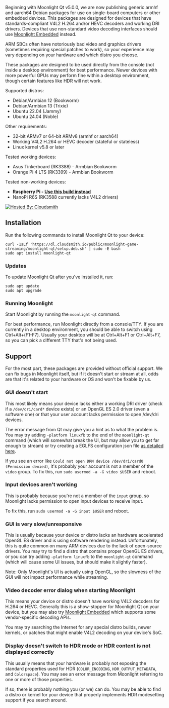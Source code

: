 Beginning with Moonlight Qt v5.0.0, we are now publishing generic armhf and aarch64 Debian packages for use on single-board computers or other embedded devices. This packages are designed for devices that have standards-compliant V4L2 H.264 and/or HEVC decoders and working DRI drivers. Devices that use non-standard video decoding interfaces should use [Moonlight Embedded](https://github.com/moonlight-stream/moonlight-embedded) instead.

ARM SBCs often have notoriously bad video and graphics drivers (sometimes requiring special patches to work), so your experience may vary depending on your hardware and which distro you choose.

These packages are designed to be used directly from the console (not inside a desktop environment) for best performance. Newer devices with more powerful GPUs may perform fine within a desktop environment, though certain features like HDR will not work.

Supported distros:
- Debian/Armbian 12 (Bookworm)
- Debian/Armbian 13 (Trixie)
- Ubuntu 22.04 (Jammy)
- Ubuntu 24.04 (Noble)

Other requirements:
- 32-bit ARMv7 or 64-bit ARMv8 (armhf or aarch64)
- Working V4L2 H.264 or HEVC decoder (stateful or stateless)
- Linux kernel v5.8 or later

Tested working devices:
- Asus Tinkerboard (RK3388) - Armbian Bookworm 
- Orange Pi 4 LTS (RK3399) - Armbian Bookworm

Tested non-working devices:
- **Raspberry Pi - [Use this build instead](https://github.com/moonlight-stream/moonlight-docs/wiki/Installing-Moonlight-Qt-on-Raspberry-Pi-4)**
- NanoPi R6S (RK3588 currently lacks V4L2 drivers)

[![Hosted By: Cloudsmith](https://img.shields.io/badge/OSS%20hosting%20by-cloudsmith-blue?logo=cloudsmith&style=for-the-badge)](https://cloudsmith.com)

## Installation
Run the following commands to install Moonlight Qt to your device:
```
curl -1sLf 'https://dl.cloudsmith.io/public/moonlight-game-streaming/moonlight-qt/setup.deb.sh' | sudo -E bash
sudo apt install moonlight-qt
```

### Updates
To update Moonlight Qt after you've installed it, run:
```
sudo apt update
sudo apt upgrade
```

### Running Moonlight

Start Moonlight by running the `moonlight-qt` command.

For best performance, run Moonlight directly from a console/TTY. If you are currently in a desktop environment, you should be able to switch using Ctrl+Alt+(F1-F7). Usually your desktop will be at Ctrl+Alt+F1 or Ctrl+Alt+F7, so you can pick a different TTY that's not being used.

## Support

For the most part, these packages are provided without official support. We can fix bugs in Moonlight itself, but if it doesn't start or stream at all, odds are that it's related to your hardware or OS and won't be fixable by us.

### GUI doesn't start

This most likely means your device lacks either a working DRI driver (check if a `/dev/dri/card*` device exists) or an OpenGL ES 2.0 driver (even a software one) or that your user account lacks permission to open /dev/dri devices.

The error message from Qt may give you a hint as to what the problem is. You may try adding `-platform linuxfb` to the end of the `moonlight-qt` command (which will somewhat break the UI, but may allow you to get far enough to stream) or try creating a EGLFS configuration json file [as detailed here](https://doc.qt.io/qt-5/embedded-linux.html#eglfs-with-the-eglfs-kms-backend).

If you see an error like `Could not open DRM device /dev/dri/card0 (Permission denied)`, it's probably your account is not a member of the `video` group. To fix this, run `sudo usermod -a -G video $USER` and reboot.

### Input devices aren't working

This is probably because you're not a member of the `input` group, so Moonlight lacks permission to open input devices to receive input.

To fix this, run `sudo usermod -a -G input $USER` and reboot.

### GUI is very slow/unresponsive

This is usually because your device or distro lacks an hardware accelerated OpenGL ES driver and is using software rendering instead. Unfortunately, this is quite common on many ARM devices due to the lack of open-source drivers. You may try to find a distro that contains proper OpenGL ES drivers, or you can try adding `-platform linuxfb` to the `moonlight-qt` command (which will cause some UI issues, but should make it slightly faster).

Note: Only Moonlight's UI is actually using OpenGL, so the slowness of the GUI will not impact performance while streaming.

### Video decoder error dialog when starting Moonlight

This means your device or distro doesn't have working V4L2 decoders for H.264 or HEVC. Generally this is a show-stopper for Moonlight Qt
on your device, but you may also try [Moonlight Embedded](https://github.com/moonlight-stream/moonlight-embedded) which supports some vendor-specific decoding APIs.

You may try searching the Internet for any special distro builds, newer kernels, or patches that might enable V4L2 decoding on your device's SoC.

### Display doesn't switch to HDR mode or HDR content is not displayed correctly

This usually means that your hardware is probably not exposing the standard properties used for HDR (`COLOR_ENCODING`, `HDR_OUTPUT_METADATA`, and `Colorspace`). You may see an error message from Moonlight referring to one or more of those properties.

If so, there is probably nothing you (or we) can do. You may be able to find a distro or kernel for your device that properly implements HDR modesetting support if you search around.